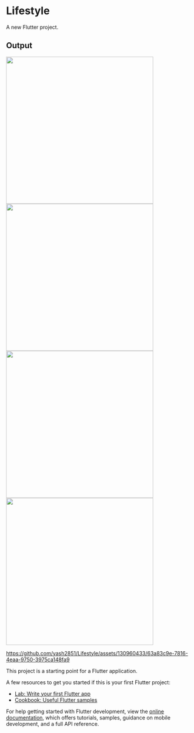 # Lifestyle

A new Flutter project.

## Output

<p>

<img src="https://github.com/yash2851/Lifestyle/assets/130960433/986856da-21b1-438f-810c-a66523cc470b" height=400>
<img src="https://github.com/yash2851/Lifestyle/assets/130960433/e49d994a-803e-4ac1-9c1c-51430dc476ca" height=400>
<img src="https://github.com/yash2851/Lifestyle/assets/130960433/fb1eb795-8839-4c97-9695-5d883b7a3d39" height=400>
<img src="https://github.com/yash2851/Lifestyle/assets/130960433/5d541aca-32a3-4799-8928-0df6350f53d1" height=400>

</p>

https://github.com/yash2851/Lifestyle/assets/130960433/63a83c9e-7816-4eaa-9750-3975ca148fa9


This project is a starting point for a Flutter application.

A few resources to get you started if this is your first Flutter project:

- [Lab: Write your first Flutter app](https://docs.flutter.dev/get-started/codelab)
- [Cookbook: Useful Flutter samples](https://docs.flutter.dev/cookbook)

For help getting started with Flutter development, view the
[online documentation](https://docs.flutter.dev/), which offers tutorials,
samples, guidance on mobile development, and a full API reference.
